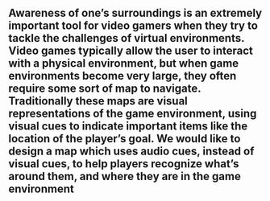 <h2>Awareness of one’s surroundings is an extremely important tool for video gamers when they try to tackle the challenges of
virtual environments. Video games typically allow the user to interact with a physical environment, but when game environments
become very large, they often require some sort of map to navigate. Traditionally these maps are visual representations of the game
environment, using visual cues to indicate important items like the location of the player’s goal. We would like to design a
map which uses audio cues, instead of visual cues, to help players recognize what’s around them, and where they are in the
game environment</h2>
